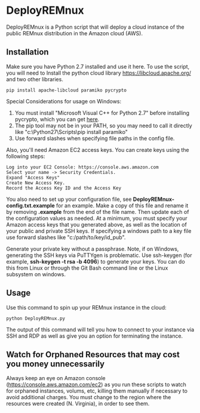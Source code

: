 # DeployREMnux

DeployREMnux is a Python script that will deploy a cloud instance of the public REMnux distribution in the Amazon cloud (AWS).


## Installation

Make sure you have Python 2.7 installed and use it here.
To use the script, you will need to Install the python cloud library https://libcloud.apache.org/ and two other libraries.

```
pip install apache-libcloud paramiko pycrypto
```

Special Considerations for usage on Windows:

1. You must install "Microsoft Visual C++ for Python 2.7" before installing pycrypto, which you can get [here](https://www.microsoft.com/en-us/download/details.aspx?id=44266).
2. The pip tool may not be in your PATH, so you may need to call it directly like "c:\Python27\Scripts\pip install paramiko"
3. Use forward slashes when specifying file paths in the config file.


Also, you'll need Amazon EC2 access keys.  You can create keys using the following steps:

```
Log into your EC2 Console: https://console.aws.amazon.com
Select your name -> Security Credentials.
Expand "Access Keys"
Create New Access Key.
Record the Access Key ID and the Access Key
```

You also need to set up your configuration file, see **DeployREMnux-config.txt.example** for an example. Make a copy of this file and rename it by removing **.example** from the end of the file name. Then update each of the configuration values as needed. At a minimum, you must specify your Amazon access keys that you generated above, as well as the location of your public and private SSH keys. If specifying a windows path to a key file use forward slashes like "c:/path/to/key/id_pub".

Generate your private key without a passphrase.
Note, if on Windows, generating the SSH keys via PuTTYgen is problematic. Use ssh-keygen (for example, **ssh-keygen -t rsa -b 4096**) to generate your keys. You can do this from Linux or through the Git Bash command line or the Linux subsystem on windows.


## Usage

Use this command to spin up your REMnux instance in the cloud:

```
python DeployREMnux.py
```
The output of this command will tell you how to connect to your instance via SSH and RDP as well as give you an option for terminating the instance.

## Watch for Orphaned Resources that may cost you money unnecessarily

Always keep an eye on Amazon console (https://console.aws.amazon.com/ec2) as you run these scripts to watch for orphaned instances, volums, etc, killing them manually if necessary to avoid additional charges. You must change to the region where the resources were created (N. Virginia), in order to see them.
 
